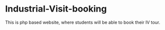 # Industrial-Visit-booking
This is php based website, where students will be able to book their IV tour.
